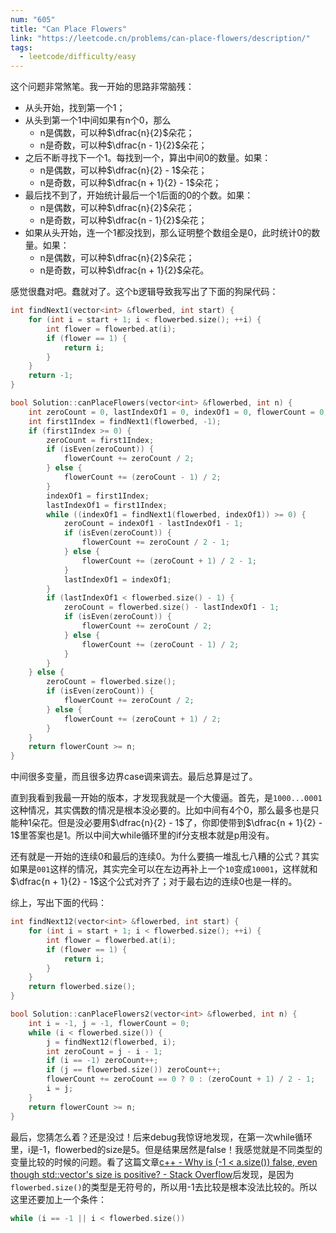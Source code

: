 ```yaml
---
num: "605"
title: "Can Place Flowers"
link: "https://leetcode.cn/problems/can-place-flowers/description/"
tags:
  - leetcode/difficulty/easy
---
```

这个问题非常煞笔。我一开始的思路非常脑残：

- 从头开始，找到第一个1；
- 从头到第一个1中间如果有n个0，那么
	- n是偶数，可以种$\dfrac{n}{2}$朵花；
	- n是奇数，可以种$\dfrac{n - 1}{2}$朵花；
- 之后不断寻找下一个1。每找到一个，算出中间0的数量。如果：
	- n是偶数，可以种$\dfrac{n}{2} - 1$朵花；
	- n是奇数，可以种$\dfrac{n + 1}{2} - 1$朵花；
- 最后找不到了，开始统计最后一个1后面的0的个数。如果：
	- n是偶数，可以种$\dfrac{n}{2}$朵花；
	- n是奇数，可以种$\dfrac{n - 1}{2}$朵花；
- 如果从头开始，连一个1都没找到，那么证明整个数组全是0，此时统计0的数量。如果：
	- n是偶数，可以种$\dfrac{n}{2}$朵花；
	- n是奇数，可以种$\dfrac{n + 1}{2}$朵花。

感觉很蠢对吧。蠢就对了。这个b逻辑导致我写出了下面的狗屎代码：

```cpp
int findNext1(vector<int> &flowerbed, int start) {
    for (int i = start + 1; i < flowerbed.size(); ++i) {
        int flower = flowerbed.at(i);
        if (flower == 1) {
            return i;
        }
    }
    return -1;
}

bool Solution::canPlaceFlowers(vector<int> &flowerbed, int n) {
    int zeroCount = 0, lastIndexOf1 = 0, indexOf1 = 0, flowerCount = 0;
    int first1Index = findNext1(flowerbed, -1);
    if (first1Index >= 0) {
        zeroCount = first1Index;
        if (isEven(zeroCount)) {
            flowerCount += zeroCount / 2;
        } else {
            flowerCount += (zeroCount - 1) / 2;
        }
        indexOf1 = first1Index;
        lastIndexOf1 = first1Index;
        while ((indexOf1 = findNext1(flowerbed, indexOf1)) >= 0) {
            zeroCount = indexOf1 - lastIndexOf1 - 1;
            if (isEven(zeroCount)) {
                flowerCount += zeroCount / 2 - 1;
            } else {
                flowerCount += (zeroCount + 1) / 2 - 1;
            }
            lastIndexOf1 = indexOf1;
        }
        if (lastIndexOf1 < flowerbed.size() - 1) {
            zeroCount = flowerbed.size() - lastIndexOf1 - 1;
            if (isEven(zeroCount)) {
                flowerCount += zeroCount / 2;
            } else {
                flowerCount += (zeroCount - 1) / 2;
            }
        }
    } else {
        zeroCount = flowerbed.size();
        if (isEven(zeroCount)) {
            flowerCount += zeroCount / 2;
        } else {
            flowerCount += (zeroCount + 1) / 2;
        }
    }
    return flowerCount >= n;
}
```

中间很多变量，而且很多边界case调来调去。最后总算是过了。

直到我看到我最一开始的版本，才发现我就是一个大傻逼。首先，是`1000...0001`这种情况，其实偶数的情况是根本没必要的。比如中间有4个0，那么最多也是只能种1朵花。但是没必要用$\dfrac{n}{2} - 1$了，你即使带到$\dfrac{n + 1}{2} - 1$里答案也是1。所以中间大while循环里的if分支根本就是p用没有。

还有就是一开始的连续0和最后的连续0。为什么要搞一堆乱七八糟的公式？其实如果是`001`这样的情况，其实完全可以在左边再补上一个`10`变成`10001`，这样就和$\dfrac{n + 1}{2} - 1$这个公式对齐了；对于最右边的连续0也是一样的。

综上，写出下面的代码：

```cpp
int findNext12(vector<int> &flowerbed, int start) {
    for (int i = start + 1; i < flowerbed.size(); ++i) {
        int flower = flowerbed.at(i);
        if (flower == 1) {
            return i;
        }
    }
    return flowerbed.size();
}

bool Solution::canPlaceFlowers2(vector<int> &flowerbed, int n) {
    int i = -1, j = -1, flowerCount = 0;
    while (i < flowerbed.size()) {
        j = findNext12(flowerbed, i);
        int zeroCount = j - i - 1;
        if (i == -1) zeroCount++;
        if (j == flowerbed.size()) zeroCount++;
        flowerCount += zeroCount == 0 ? 0 : (zeroCount + 1) / 2 - 1;
        i = j;
    }
    return flowerCount >= n;
}
```

最后，您猜怎么着？还是没过！后来debug我惊讶地发现，在第一次while循环里，i是-1，flowerbed的size是5。但是结果居然是false！我感觉就是不同类型的变量比较的时候的问题。看了这篇文章[c++ - Why is (-1 < a.size()) false, even though std::vector's size is positive? - Stack Overflow](https://stackoverflow.com/questions/16250058/why-is-1-a-size-false-even-though-stdvectors-size-is-positive)后发现，是因为`flowerbed.size()`的类型是无符号的，所以用-1去比较是根本没法比较的。所以这里还要加上一个条件：

```cpp
while (i == -1 || i < flowerbed.size())
```